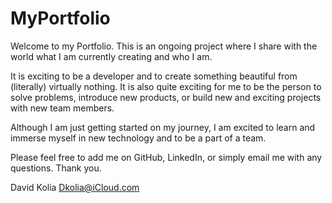 # MyPortfolio

Welcome to my Portfolio. This is an ongoing project where I share with the world what I am currently creating and who I am.

It is exciting to be a developer and to create something beautiful from (literally) virtually nothing. It is also quite exciting for me to be the person to solve problems, introduce new products, or build new and exciting projects with new team members.

Although I am just getting started on my journey, I am excited to learn and immerse myself in new technology and to be a part of a team.

Please feel free to add me on GitHub, LinkedIn, or simply email me with any questions. Thank you.

David Kolia
Dkolia@iCloud.com
